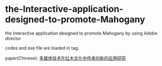 # the-Interactive-application-designed-to-promote-Mahogany
the Interactive application designed to promote Mahogany by using Adobe director

codes and exe file are loaded in tag.

paper(Chinese): [多媒体技术在红木文化中传承创新的应用研究](https://kns.cnki.net/kcms/detail/detail.aspx?dbcode=CJFD&dbname=CJFDLAST2021&filename=KJCB202022039&uniplatform=NZKPT&v=1jDDNa-9Xc5URLw0mRmafgtD_f69xPKeXTRTvrPESvz7-LQBWZLVbuGk5Mf4bIH4)
